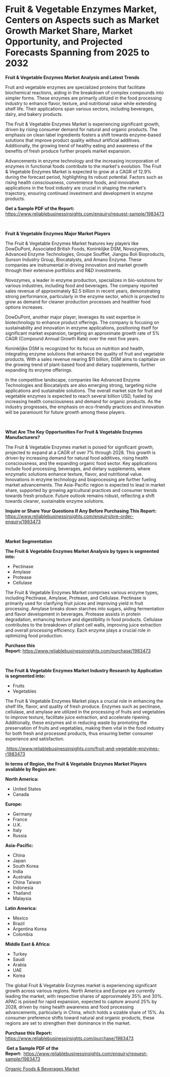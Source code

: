 <p><h1>Fruit & Vegetable Enzymes Market, Centers on Aspects such as Market Growth Market Share, Market Opportunity, and Projected Forecasts Spanning from 2025 to 2032</h1></p><p><strong>Fruit & Vegetable Enzymes Market Analysis and Latest Trends</strong></p>
<p><p>Fruit and vegetable enzymes are specialized proteins that facilitate biochemical reactions, aiding in the breakdown of complex compounds into simpler forms. These enzymes are primarily utilized in the food processing industry to enhance flavor, texture, and nutritional value while extending shelf life. Their applications span various sectors, including beverages, dairy, and bakery products.</p><p>The Fruit & Vegetable Enzymes Market is experiencing significant growth, driven by rising consumer demand for natural and organic products. The emphasis on clean label ingredients fosters a shift towards enzyme-based solutions that improve product quality without artificial additives. Additionally, the growing trend of healthy eating and awareness of the benefits of fresh produce further propels market expansion.</p><p>Advancements in enzyme technology and the increasing incorporation of enzymes in functional foods contribute to the market's evolution. The Fruit & Vegetable Enzymes Market is expected to grow at a CAGR of 12.9% during the forecast period, highlighting its robust potential. Factors such as rising health consciousness, convenience foods, and innovative applications in the food industry are crucial in shaping the market's trajectory, ensuring continued investment and development in enzyme products.</p></p>
<p><strong>Get a Sample PDF of the Report:&nbsp;</strong> <a href="https://www.reliablebusinessinsights.com/enquiry/request-sample/1983473?utm_campaign=2132&utm_medium=2&utm_source=Github&utm_content=ia&utm_term=15022025&utm_id=fruit-vegetable-enzymes">https://www.reliablebusinessinsights.com/enquiry/request-sample/1983473</a></p>
<p>&nbsp;</p>
<p><strong>Fruit & Vegetable Enzymes Major Market Players</strong></p>
<p><p>The Fruit & Vegetable Enzymes Market features key players like DowDuPont, Associated British Foods, Koninklijke DSM, Novozymes, Advanced Enzyme Technologies, Groupe Soufflet, Jiangsu Boli Bioproducts, Sunson Industry Group, Biocatalysts, and Amano Enzyme. These companies are instrumental in driving innovation and market growth through their extensive portfolios and R&D investments.</p><p>Novozymes, a leader in enzyme production, specializes in bio-solutions for various industries, including food and beverages. The company reported sales revenue of approximately $2.5 billion in recent years, demonstrating strong performance, particularly in the enzyme sector, which is projected to grow as demand for cleaner production processes and healthier food options increases.</p><p>DowDuPont, another major player, leverages its vast expertise in biotechnology to enhance product offerings. The company is focusing on sustainability and innovation in enzyme applications, positioning itself for significant market expansion, targeting an approximate growth rate of 5% CAGR (Compound Annual Growth Rate) over the next five years.</p><p>Koninklijke DSM is recognized for its focus on nutrition and health, integrating enzyme solutions that enhance the quality of fruit and vegetable products. With a sales revenue nearing $11 billion, DSM aims to capitalize on the growing trend of plant-based food and dietary supplements, further expanding its enzyme offerings.</p><p>In the competitive landscape, companies like Advanced Enzyme Technologies and Biocatalysts are also emerging strong, targeting niche applications and sustainable solutions. The overall market size for fruit and vegetable enzymes is expected to reach several billion USD, fueled by increasing health consciousness and demand for organic products. As the industry progresses, the emphasis on eco-friendly practices and innovation will be paramount for future growth among these players.</p></p>
<p>&nbsp;</p>
<p><strong>What Are The Key Opportunities For Fruit & Vegetable Enzymes Manufacturers?</strong></p>
<p><p>The Fruit & Vegetable Enzymes market is poised for significant growth, projected to expand at a CAGR of over 7% through 2028. This growth is driven by increasing demand for natural food additives, rising health consciousness, and the expanding organic food sector. Key applications include food processing, beverages, and dietary supplements, where enzymatic solutions enhance texture, flavor, and nutritional value. Innovations in enzyme technology and bioprocessing are further fueling market advancements. The Asia-Pacific region is expected to lead in market share, supported by growing agricultural practices and consumer trends towards fresh produce. Future outlook remains robust, reflecting a shift towards cleaner, sustainable enzyme solutions.</p></p>
<p><strong>Inquire or Share Your Questions If Any Before Purchasing This Report:</strong> <a href="https://www.reliablebusinessinsights.com/enquiry/pre-order-enquiry/1983473?utm_campaign=2132&utm_medium=2&utm_source=Github&utm_content=ia&utm_term=15022025&utm_id=fruit-vegetable-enzymes">https://www.reliablebusinessinsights.com/enquiry/pre-order-enquiry/1983473</a></p>
<p>&nbsp;</p>
<p><strong>Market Segmentation</strong></p>
<p><strong>The Fruit & Vegetable Enzymes Market Analysis by types is segmented into:</strong></p>
<p><ul><li>Pectinase</li><li>Amylase</li><li>Protease</li><li>Cellulase</li></ul></p>
<p><p>The Fruit & Vegetable Enzymes Market comprises various enzyme types, including Pectinase, Amylase, Protease, and Cellulase. Pectinase is primarily used for clarifying fruit juices and improving yield in fruit processing. Amylase breaks down starches into sugars, aiding fermentation and flavor development in beverages. Protease assists in protein degradation, enhancing texture and digestibility in food products. Cellulase contributes to the breakdown of plant cell walls, improving juice extraction and overall processing efficiency. Each enzyme plays a crucial role in optimizing food production.</p></p>
<p><strong>Purchase this Report:&nbsp;</strong><a href="https://www.reliablebusinessinsights.com/purchase/1983473?utm_campaign=2132&utm_medium=2&utm_source=Github&utm_content=ia&utm_term=15022025&utm_id=fruit-vegetable-enzymes">https://www.reliablebusinessinsights.com/purchase/1983473</a></p>
<p>&nbsp;</p>
<p><strong>The Fruit & Vegetable Enzymes Market Industry Research by Application is segmented into:</strong></p>
<p><ul><li>Fruits</li><li>Vegetables</li></ul></p>
<p><p>The Fruit & Vegetable Enzymes Market plays a crucial role in enhancing the shelf life, flavor, and quality of fresh produce. Enzymes such as pectinase, cellulase, and amylase are utilized in the processing of fruits and vegetables to improve texture, facilitate juice extraction, and accelerate ripening. Additionally, these enzymes aid in reducing waste by promoting the preservation of fruits and vegetables, making them vital in the food industry for both fresh and processed products, thus ensuring better consumer experience and satisfaction.</p></p>
<p><a href="https://www.reliablebusinessinsights.com/fruit-and-vegetable-enzymes-r1983473?utm_campaign=2132&utm_medium=2&utm_source=Github&utm_content=ia&utm_term=15022025&utm_id=fruit-vegetable-enzymes">&nbsp;https://www.reliablebusinessinsights.com/fruit-and-vegetable-enzymes-r1983473</a></p>
<p><strong>In terms of Region, the Fruit & Vegetable Enzymes Market Players available by Region are:</strong></p>
<p>
    <p> <strong> North America: </strong>
        <ul>
            <li>United States</li>
            <li>Canada</li>
        </ul>
        </p> 
    <p> <strong> Europe: </strong>
        <ul>
            <li>Germany</li>
            <li>France</li>
            <li>U.K.</li>
            <li>Italy</li>
            <li>Russia</li>
        </ul>
        </p> 
    <p> <strong> Asia-Pacific: </strong>
        <ul>
            <li>China</li>
            <li>Japan</li>
            <li>South Korea</li>
            <li>India</li>
            <li>Australia</li>
            <li>China Taiwan</li>
            <li>Indonesia</li>
            <li>Thailand</li>
            <li>Malaysia</li>
        </ul>
        </p> 
    <p> <strong> Latin America: </strong>
        <ul>
            <li>Mexico</li>
            <li>Brazil</li>
            <li>Argentina Korea</li>
            <li>Colombia</li>
        </ul>
        </p> 
    <p> <strong> Middle East & Africa: </strong>
        <ul>
            <li>Turkey</li>
            <li>Saudi</li>
            <li>Arabia</li>
            <li>UAE</li>
            <li>Korea</li>
        </ul>
    </p>
    </p>
<p><p>The global Fruit & Vegetable Enzymes market is experiencing significant growth across various regions. North America and Europe are currently leading the market, with respective shares of approximately 35% and 30%. APAC is poised for rapid expansion, expected to capture around 25% by 2028, driven by rising health awareness and food processing advancements, particularly in China, which holds a sizable share of 15%. As consumer preference shifts toward natural and organic products, these regions are set to strengthen their dominance in the market.</p></p>
<p><strong>Purchase this Report: </strong><a href="https://www.reliablebusinessinsights.com/purchase/1983473?utm_campaign=2132&utm_medium=2&utm_source=Github&utm_content=ia&utm_term=15022025&utm_id=fruit-vegetable-enzymes">https://www.reliablebusinessinsights.com/purchase/1983473</a></p>
<p>&nbsp;<strong>Get a Sample PDF of the Report:&nbsp;&nbsp;</strong><a href="https://www.reliablebusinessinsights.com/enquiry/request-sample/1983473?utm_campaign=2132&utm_medium=2&utm_source=Github&utm_content=ia&utm_term=15022025&utm_id=fruit-vegetable-enzymes">https://www.reliablebusinessinsights.com/enquiry/request-sample/1983473</a></p>
<p><strong></strong></p>
<p><p><a href="https://github.com/shondapmbau/Market-Research-Report-List-1/blob/main/organic-foods-beverages-market.md?utm_campaign=2132&utm_medium=2&utm_source=Github&utm_content=ia&utm_term=15022025&utm_id=fruit-vegetable-enzymes">Organic Foods & Beverages Market</a></p></p>
